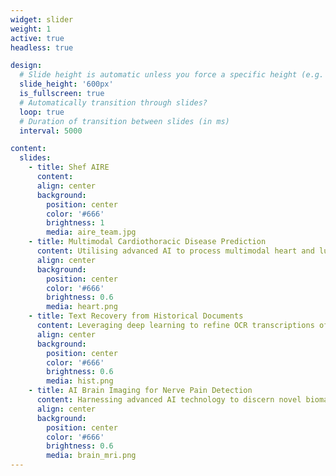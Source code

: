 ```yaml
---
widget: slider
weight: 1
active: true
headless: true

design:
  # Slide height is automatic unless you force a specific height (e.g. '400px')
  slide_height: '600px'
  is_fullscreen: true
  # Automatically transition through slides?
  loop: true
  # Duration of transition between slides (in ms)
  interval: 5000

content:
  slides:
    - title: Shef AIRE
      content:
      align: center
      background:
        position: center
        color: '#666'
        brightness: 1
        media: aire_team.jpg
    - title: Multimodal Cardiothoracic Disease Prediction
      content: Utilising advanced AI to process multimodal heart and lung data for better Cardiothoracic Disease (CTD) diagnosis and prognosis, enabling personalised medical care.
      align: center
      background:
        position: center
        color: '#666'
        brightness: 0.6
        media: heart.png
    - title: Text Recovery from Historical Documents
      content: Leveraging deep learning to refine OCR transcriptions of the extensive British Library Newspapers collection and overcome the barrier of inaccurate text data
      align: center
      background:
        position: center
        color: '#666'
        brightness: 0.6
        media: hist.png
    - title: AI Brain Imaging for Nerve Pain Detection
      content: Harnessing advanced AI technology to discern novel biomarkers, paving the way for enhanced chronic nerve pain treatments, revolutionising healthcare outcomes
      align: center
      background:
        position: center
        color: '#666'
        brightness: 0.6
        media: brain_mri.png
---
```

